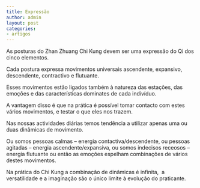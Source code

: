 ```yaml
---
title: Expressão
author: admin
layout: post
categories:
- artigos
---
```

As posturas do Zhan Zhuang Chi Kung devem ser uma expressão do Qi dos cinco elementos.

Cada postura expressa movimentos universais ascendente, expansivo, descendente, contractivo e flutuante.

Esses movimentos estão ligados também à natureza das estações, das emoções e das características dominates de cada indivíduo.

A vantagem disso é que na prática é possível tomar contacto com estes vários movimentos, e testar o que eles nos trazem.

Nas nossas actividades diárias temos tendência a utilizar apenas uma ou duas dinâmicas de movimento.

Ou somos pessoas calmas &#8211; energia contactiva/descendente, ou pessoas agitadas &#8211; energia ascendente/expansiva, ou somos indecisos receosos &#8211; energia flutuante ou então as emoções espelham combinações de vários destes movimentos.

Na prática do Chi Kung a combinação de dinâmicas é infinita,  a versatilidade e a imaginação são o único limite à evolução do praticante.
